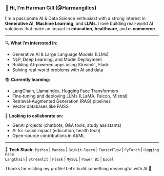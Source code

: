 ### 👋 Hi, I’m Harman Gill (@Harmangillcs)

I'm a passionate AI & Data Science enthusiast with a strong interest in **Generative AI**, **Machine Learning**, and **LLMs**. I love building real-world AI solutions that make an impact in **education**, **healthcare**, and **e-commerce**.

---

🔍 **What I’m interested in:**
- Generative AI & Large Language Models (LLMs)
- NLP, Deep Learning, and Model Deployment
- Building AI-powered apps using Streamlit, Flask
- Solving real-world problems with AI and data

📚 **Currently learning:**
- LangChain, LlamaIndex, Hugging Face Transformers
- Fine-tuning and deploying LLMs (LLaMA, Falcon, Mistral)
- Retrieval-Augmented Generation (RAG) pipelines
- Vector databases like FAISS

🤝 **Looking to collaborate on:**
- GenAI projects (chatbots, Q&A tools, study assistants)
- AI for social impact (education, health tech)
- Open-source contributions in AI/ML


---
🌟 **Tech Stack:**
`Python` | `Pandas` | `Scikit-learn` | `TensorFlow` | `PyTorch` | `Hugging Face`  
`LangChain` | `Streamlit` | `Flask` | `MySQL` | `Power BI` | `Excel`

Thanks for visiting my profile! Let’s build something meaningful with AI 🚀

